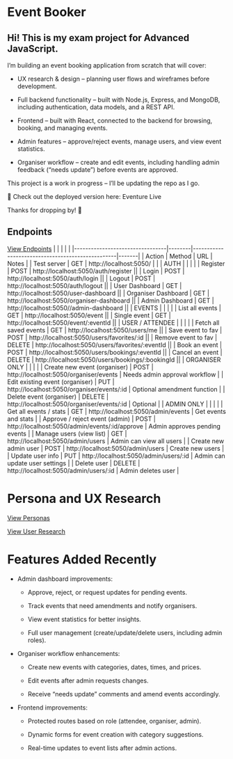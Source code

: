 # Event Booker

## Hi! This is my exam project for Advanced JavaScript.

I’m building an event booking application from scratch that will cover:

- UX research & design – planning user flows and wireframes before development.

- Full backend functionality – built with Node.js, Express, and MongoDB, including authentication, data models, and a REST API.

- Frontend – built with React, connected to the backend for browsing, booking, and managing events.

- Admin features – approve/reject events, manage users, and view event statistics.

- Organiser workflow – create and edit events, including handling admin feedback (“needs update”) before events are approved.

This project is a work in progress – I’ll be updating the repo as I go.

🚀 Check out the deployed version here: Eventure Live

Thanks for dropping by! 🙌

## Endpoints  

<a href="./assets/endpoints.png" target="_blank">View Endpoints</a>
|                                 |        |                                                  |       |
|---------------------------------|--------|--------------------------------------------------|-------|
| Action                          | Method | URL                                              | Notes |
| Test server                     | GET	   | http://localhost:5050/                           |       |
| AUTH                            |        |                                                  |               |
| Register	                      | POST   | http://localhost:5050/auth/register              ||
| Login	                          | POST   | http://localhost:5050/auth/login                 ||
| Logout                          | POST   | http://localhost:5050/auth/logout                ||
| User Dashboard                  | GET	   | http://localhost:5050/user-dashboard             ||
| Organiser Dashboard             | GET	   | http://localhost:5050/organiser-dashboard        ||
| Admin Dashboard                 | GET	   | http://localhost:5050//admin-dashboard           ||
| EVENTS                          |        |                                                  |               |
| List all events                 | GET	   | http://localhost:5050/event                      ||
| Single event                    | GET    | http://localhost:5050/event/:eventId             ||
| USER / ATTENDEE                 |        |                                                  |               |
| Fetch all saved events          | GET	   | http://localhost:5050/users/me                   ||
| Save event to fav               | POST   | http://localhost:5050/users/favorites/:id        ||
| Remove event to fav             | DELETE | http://localhost:5050/users/favorites/:eventId   ||
| Book an event                   | POST   | http://localhost:5050/users/bookings/:eventId    ||
| Cancel an event                 | DELETE | http://localhost:5050/users/bookings/:bookingId  ||
| ORGANISER ONLY                  |        |                                                  |               |
| Create new event (organiser)	  | POST   | http://localhost:5050/organiser/events           | Needs admin approval workflow |
| Edit existing event (organiser) |	PUT    | http://localhost:5050/organiser/events/:id       | Optional amendment function |
| Delete event (organiser)	      | DELETE | http://localhost:5050/organiser/events/:id       | Optional |
| ADMIN ONLY                      |        |                                                  |               |
| Get all events / stats          | GET    | http://localhost:5050/admin/events               | Get events and stats    |
| Approve / reject event (admin)  |	POST   | http://localhost:5050/admin/events/:id/approve   | Admin approves pending events |
| Manage users (view list)	      | GET	   | http://localhost:5050/admin/users                | Admin can view all users |
| Create new admin user	          | POST   | http://localhost:5050/admin/users                | Create new users |
| Update user info	              | PUT    | http://localhost:5050/admin/users/:id            | Admin can update user settings |
| Delete user                     |	DELETE | http://localhost:5050/admin/users/:id            | Admin deletes user |


# Persona and UX Research

<!-- ![Personas](./assets/Personas.png) -->
<a href="./assets/Personas.png" target="_blank">View Personas</a>

<a href="./assets/UserResearch.pdf" target="_blank">View User Research</a>

# Features Added Recently

- Admin dashboard improvements:

    - Approve, reject, or request updates for pending events.

    - Track events that need amendments and notify organisers.

    - View event statistics for better insights.

    - Full user management (create/update/delete users, including admin roles).

- Organiser workflow enhancements:

    - Create new events with categories, dates, times, and prices.

    - Edit events after admin requests changes.

    - Receive “needs update” comments and amend events accordingly.

- Frontend improvements:

    - Protected routes based on role (attendee, organiser, admin).

    - Dynamic forms for event creation with category suggestions.

    - Real-time updates to event lists after admin actions.